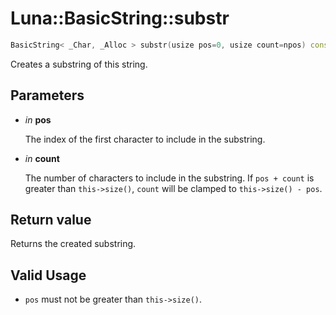 # Luna::BasicString::substr

```c++
BasicString< _Char, _Alloc > substr(usize pos=0, usize count=npos) const
```

Creates a substring of this string. 



## Parameters
* *in* **pos**

    The index of the first character to include in the substring. 

* *in* **count**

    The number of characters to include in the substring. If `pos + count` is greater than `this->size()`, `count` will be clamped to `this->size() - pos`. 

## Return value
Returns the created substring. 

## Valid Usage
* `pos` must not be greater than `this->size()`. 

